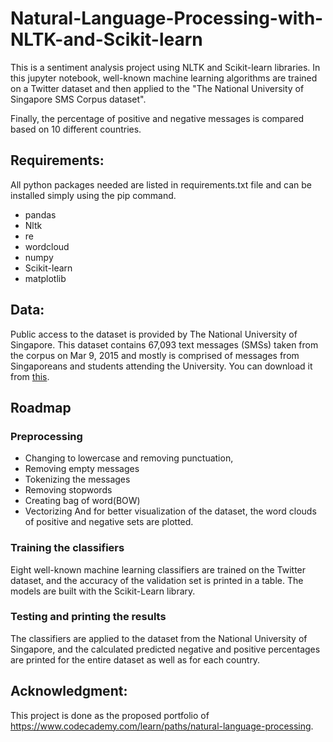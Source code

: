 # Natural-Language-Processing-with-NLTK-and-Scikit-learn

This is a sentiment analysis project using NLTK and Scikit-learn libraries. In this jupyter notebook, well-known machine learning algorithms are trained on a Twitter dataset and then applied to the "The National University of Singapore SMS Corpus dataset".

Finally, the percentage of positive and negative messages is compared based on 10 different countries.

## Requirements:
All python packages needed are listed in requirements.txt file and can be installed simply using the pip command.

- pandas
- Nltk
- re
- wordcloud
- numpy
- Scikit-learn
- matplotlib
 
## Data:
Public access to the dataset is provided by The National University of Singapore. This dataset contains 67,093 text messages (SMSs) taken from the corpus on Mar 9, 2015 and mostly is comprised of messages from Singaporeans and students attending the University. You can download it from [this](https://static-assets.codecademy.com/skillpaths/nlp/portfolio-project/clean_nus_sms.csv.zip).
 
## Roadmap
### Preprocessing 
- Changing to lowercase and removing punctuation,
- Removing empty messages
- Tokenizing the messages
- Removing stopwords
- Creating bag of word(BOW)
- Vectorizing
And for better visualization of the dataset, the word clouds of positive and negative sets are plotted.

### Training the classifiers
Eight well-known machine learning classifiers are trained on the Twitter dataset, and the accuracy of the validation set is printed in a table. The models are built with the Scikit-Learn library.


### Testing and printing the results

The classifiers are applied to the dataset from the National University of Singapore, and the calculated predicted negative and positive percentages are printed for the entire dataset as well as for each country.
 
 
 
## Acknowledgment:
This project is done as the proposed portfolio of https://www.codecademy.com/learn/paths/natural-language-processing.

